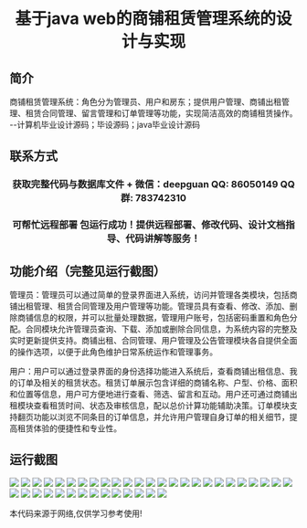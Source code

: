 <p><h1 align="center">基于java web的商铺租赁管理系统的设计与实现</h1></p>

## 简介
商铺租赁管理系统：角色分为管理员、用户和房东；提供用户管理、商铺出租管理、租赁合同管理、留言管理和订单管理等功能，实现简洁高效的商铺租赁操作。    --计算机毕业设计源码；毕设源码；java毕业设计源码


## 联系方式
<p><h3 align="center">获取完整代码与数据库文件 + 微信：deepguan QQ: 86050149 QQ群: 783742310</h3></p>
<p><h3 align="center">可帮忙远程部署 包运行成功！提供远程部署、修改代码、设计文档指导、代码讲解等服务！</h3></p>

## 功能介绍（完整见运行截图）
管理员：管理员可以通过简单的登录界面进入系统，访问并管理各类模块，包括商铺出租管理、租赁合同管理及用户管理等功能。管理员具有查看、修改、添加、删除商铺信息的权限，并可以批量处理数据，管理用户账号，包括密码重置和角色分配。合同模块允许管理员查询、下载、添加或删除合同信息，为系统内容的完整及实时更新提供支持。商铺出租、合同管理、用户管理及公告管理模块各自提供全面的操作选项，以便于此角色维护日常系统运作和管理事务。

用户：用户可以通过登录界面的身份选择功能进入系统后，查看商铺出租信息、我的订单及相关的租赁状态。租赁订单展示包含详细的商铺名称、户型、价格、面积和位置等信息，用户可方便地进行查看、筛选、留言和互动。用户还可通过商铺出租模块查看租赁时间、状态及审核信息，配以总价计算功能辅助决策。订单模块支持翻页功能以浏览不同条目的订单信息，并允许用户管理自身订单的相关细节，提高租赁体验的便捷性和专业性。


## 运行截图
![](img/001.jpg)
![](img/002.jpg)
![](img/003.jpg)
![](img/004.jpg)
![](img/005.jpg)
![](img/006.jpg)
![](img/007.jpg)
![](img/008.jpg)
![](img/009.jpg)
![](img/010.jpg)
![](img/011.jpg)
![](img/012.jpg)
![](img/013.jpg)
![](img/014.jpg)
![](img/015.jpg)
![](img/016.jpg)
![](img/017.jpg)
![](img/018.jpg)
![](img/019.jpg)
![](img/020.jpg)
![](img/021.jpg)
![](img/022.jpg)
![](img/023.jpg)
![](img/024.jpg)
![](img/025.jpg)
![](img/026.jpg)
![](img/027.jpg)
![](img/028.jpg)
![](img/029.jpg)
![](img/030.jpg)
![](img/031.jpg)
![](img/032.jpg)
![](img/033.jpg)
![](img/034.jpg)
![](img/035.jpg)
![](img/036.jpg)
![](img/037.jpg)
![](img/038.jpg)
![](img/039.jpg)

<p>本代码来源于网络,仅供学习参考使用!</p>
